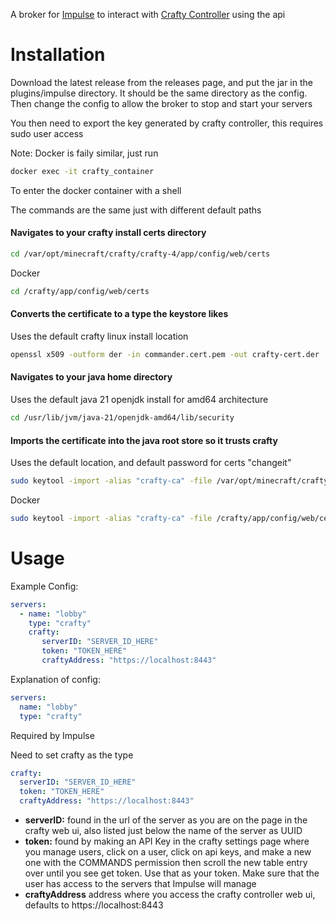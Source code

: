 A broker for [Impulse](https://github.com/Arson-Club/Impulse) to interact with [Crafty Controller](https://gitlab.com/crafty-controller/crafty-4) using the api

<h1>Installation</h1>
Download the latest release from the releases page, and put the jar in the plugins/impulse directory. It should be the same directory as the config. Then change the config to allow the broker to stop and start your servers

You then need to export the key generated by crafty controller, this requires sudo user access

Note:
Docker is faily similar, just run
```bash
docker exec -it crafty_container
```
To enter the docker container with a shell


The commands are the same just with different default paths

<h4>Navigates to your crafty install certs directory</h4>

```bash
cd /var/opt/minecraft/crafty/crafty-4/app/config/web/certs
```
Docker
```bash
cd /crafty/app/config/web/certs
```

<h4>Converts the certificate to a type the keystore likes</h4>

Uses the default crafty linux install location
```bash
openssl x509 -outform der -in commander.cert.pem -out crafty-cert.der
```

<h4>Navigates to your java home directory</h4>

Uses the default java 21 openjdk install for amd64 architecture
```bash
cd /usr/lib/jvm/java-21/openjdk-amd64/lib/security
```

<h4>Imports the certificate into the java root store so it trusts crafty </h4>
Uses the default location, and default password for certs "changeit"

```bash
sudo keytool -import -alias "crafty-ca" -file /var/opt/minecraft/crafty/crafty-4/app/config/web/certs/crafty-cert.der -keystore cacerts -storepass changeit -noprompt
```
Docker
```bash
sudo keytool -import -alias "crafty-ca" -file /crafty/app/config/web/certs/crafty-cert.der -keystore cacerts -storepass changeit -noprompt
```

<h1>Usage</h1>

Example Config:
```yaml
servers:
  - name: "lobby"
    type: "crafty"
    crafty:
       serverID: "SERVER_ID_HERE"
       token: "TOKEN_HERE"
       craftyAddress: "https://localhost:8443"
```
</p>
Explanation of config:

```yaml
servers:
  name: "lobby"
  type: "crafty"
```
Required by Impulse

Need to set crafty as the type

```yaml
crafty:
  serverID: "SERVER_ID_HERE"
  token: "TOKEN_HERE"
  craftyAddress: "https://localhost:8443"
```
<ul>
  <li><b>serverID:</b> found in the url of the server as you are on the page in the crafty web ui, also listed just below the name of the server as UUID</li>
  <li><b>token:</b> found by making an API Key in the crafty settings page where you manage users, click on a user, click on api keys, and make a new one with the COMMANDS permission then scroll the new table entry over until you see get token. Use that as your token. Make sure that the user has access to the servers that Impulse will manage</li>
  <li><b>craftyAddress</b> address where you access the crafty controller web ui, defaults to https://localhost:8443</li>
</ul>
